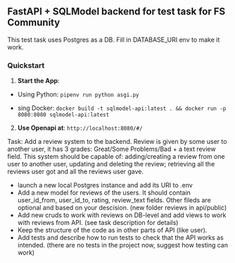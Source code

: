 ## FastAPI + SQLModel backend for test task for FS Community

This test task uses Postgres as a DB. Fill in DATABASE_URI env to make it work. 

### Quickstart
1.  <b>Start the App</b>:
  - Using Python:
    `pipenv run python asgi.py`

  - sing Docker:
    `docker build -t sqlmodel-api:latest . && docker run -p 8080:8080 sqlmodel-api:latest`

2. <b>Use Openapi at</b>: `http://localhost:8080/#/`

Task: 
Add a review system to the backend. Review is given by some user to another user, it has 3 grades: Great/Some Problems/Bad + a text review field. This system should be capable of: adding/creating a review from one user to another user, updating and deleting the review; retrieving all the reviews user got and all the reviews user gave. 

- launch a new local Postgres instance and add its URI to .env 
- Add a new model for reviews of the users. It should contain user_id_from, user_id_to, rating, review_text fields. Other fileds are optional and based on your descision. (new folder reviews in api/public)
- Add new cruds to work with reviews on DB-level and add views to work with reviews from API. (see task description for details) 
- Keep the structure of the code as in other parts of API (like user).
- Add tests and describe how to run tests to check that the API works as intended. (there are no tests in the project now, suggest how testing can work)
